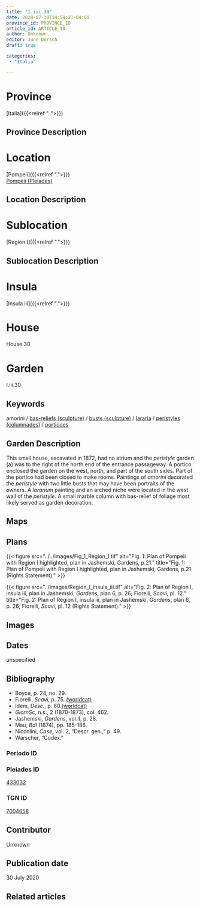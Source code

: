```yaml
---
title: "I.iii.30"
date: 2020-07-30T14:58:21-04:00
province_id: PROVINCE_ID
article_id: ARTICLE_ID
author: Unknown
editor: June Dorsch
draft: true

categories:
 - "Italia"

---
```


# Province

[Italia]({{<relref "..">}})

## Province Description

<!-- DESCRIPTION -->


# Location

[Pompeii]({{<relref ".">}}) \
[Pompeii (Pleiades)](https://pleiades.stoa.org/places/433032)

## Location Description

<!-- LEAVE THIS BLANK FOR NOW -->

# Sublocation

[Region I]({{<relref ".">}})

## Sublocation Description

<!-- DESCRIPTION -->

# Insula

[Insula iii]({{<relref ".">}})

# House

House 30

# Garden

I.iii.30

## Keywords

amorini  /
[bas-reliefs (sculpture)](http://vocab.getty.edu/page/aat/300184633)  /
[busts (sculpture)](http://vocab.getty.edu/page/aat/300417950)  /
[lararia](http://vocab.getty.edu/page/aat/300400600)  /
[peristyles (columnades)](http://vocab.getty.edu/page/aat/300004029)  /
[porticoes](http://vocab.getty.edu/page/aat/300004145)

## Garden Description

This small house, excavated in 1872, had no atrium and the *peristyle* garden (a) was to the right of the north end of the entrance passageway. A portico enclosed the garden on the west, north, and part of the south sides. Part of the portico had been closed to make rooms. Paintings of *amorini* decorated the *peristyle* with two little busts that may have been portraits of the owners. A *lararium* painting and an arched niche were located in the west wall of the *peristyle*. A small marble column with bas-relief of foliage most likely served as garden decoration.

## Maps

<!--
OLD WAY (DO NOT USE)
![alt_text](../../images/image_name.ext)
*CAPTION*

NEW WAY ↓↓↓↓
{{< figure src="../../images/image_name.ext" alt="ALT_TEXT" title="CAPTION" >}}
-->

## Plans

{{< figure src="../../images/Fig_1_Region_I.tif" alt="Fig. 1: Plan of Pompeii with Region I highlighted, plan in Jashemski, Gardens, p.21." title="Fig. 1: Plan of Pompeii with Region I highlighted, plan in Jashemski, Gardens, p.21 (Rights Statement)." >}}

{{< figure src="../images/Region_I_insula_iii.tif" alt="Fig. 2: Plan of Region I, insula iii, plan in Jashemski, *Gardens*, plan 6, p. 26; Fiorelli,
*Scavi*, pl. 12." title="Fig. 2: Plan of Region I, insula iii, plan in Jashemski, *Gardens*, plan 6, p. 26; Fiorelli,
*Scavi*, pl. 12 (Rights Statement)." >}}

## Images


## Dates

unspecified

## Bibliography

* Boyce, p. 24, no. 29.
* Fiorelli, *Scavi*, p. 75. [(worldcat)](http://www.worldcat.org/oclc/249024903)
* Idem, *Desc.*, p. 60.[(worldcat)](http://www.worldcat.org/oclc/908272023)
* *GiornSc*, n.s., 2 (1870-1873), col. 462.
* Jashemski, *Gardens*, vol.II, p. 28.
* Mau, *BdI* (1874), pp. 185-186.
* Niccolini, *Case*, vol. 2, “Descr. gen.,” p. 49.
* Warscher, “Codex.”

### Periodo ID

<!-- [PERIODO_ID](https://pleiades.stoa.org/places/PLEIADES_ID) -->

### Pleiades ID

[433032](https://pleiades.stoa.org/places/433032)

### TGN ID

[7004658](http://vocab.getty.edu/page/tgn/7004658)

## Contributor

Unknown

## Publication date

30 July 2020

## Related articles

<!-- Links to other related articles. Leave blank for now -->
